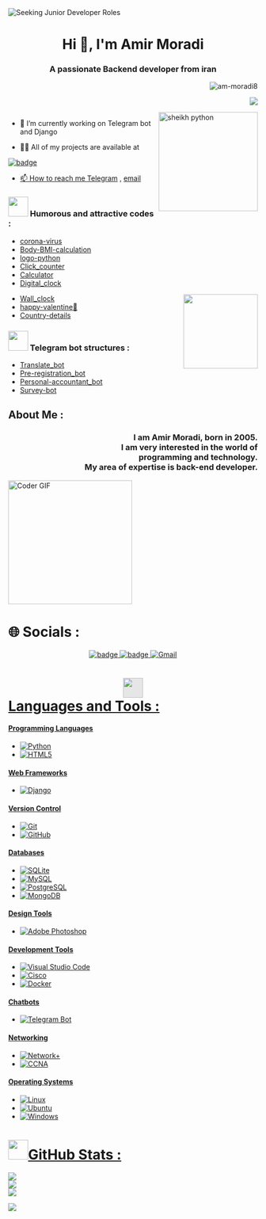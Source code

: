 <img src="https://user-images.githubusercontent.com/35267447/206916906-9bfb66d9-c419-44c2-908a-4885e610425f.gif" alt="Seeking Junior Developer Roles" style="max-width: 100%; display: inline-block;" data-target="animated-image.originalImage">
<h1 align="center">Hi 👋, I'm Amir Moradi</h1>
<h3 align="center">A passionate Backend developer from iran</h3>

<p align="right"> <img src="https://komarev.com/ghpvc/?username=am-moradi8&label=Profile%20views&color=FF0004&style=flat" alt="am-moradi8" /> </p>

<p align="right"> <img src="https://shields.io/github/followers/am-moradi8?style=for-the-badge&logo=github" /> </p>


<img  height="200px"  align="right" alt="sheikh python" src="https://camo.githubusercontent.com/c87ad6a19c7544e9b15b362bb5db638da7bb26f1d4442ed5bdf7c9e01640b751/68747470733a2f2f6d69722d73332d63646e2d63662e626568616e63652e6e65742f70726f6a6563745f6d6f64756c65732f68642f3036663231613136313932313931392e363363643738383764306137302e676966" data-canonical-src="https://mir-s3-cdn-cf.behance.net/project_modules/hd/06f21a161921919.63cd7887d0a70.gif" style="max_width: 100%; display: inline-block;" data-target="animated-image.originalImage">

<p align="left"> <a href="https://twitter.com/" target="blank"><img src="https://img.shields.io/twitter/follow/?logo=twitter&style=for-the-badge" alt="" /></a> </p>

- 🔭 I’m currently working on Telegram bot and Django

- 👨‍💻 All of my projects are available at

<a href="https://github.com/am-moradi8" rel="nofollow"><img src="https://camo.githubusercontent.com/2a20aa45e6fb4779618656ad8284b4113ad07b2722b3aef297fc1cf488447d4e/68747470733a2f2f696d672e736869656c64732e696f2f656e64706f696e743f75726c3d68747470733a2f2f676973742e67697468756275736572636f6e74656e742e636f6d2f727564726162617261642f30323731633662353263663931313238393139393164306330366536393939612f7261772f72622d6769746875622e6a736f6e" alt="badge" data-canonical-src="https://img.shields.io/endpoint?url=https://gist.githubusercontent.com/rudrabarad/0271c6b52cf9112891991d0c06e6999a/raw/rb-github.json" style="max-width: 100%;">

- 📫 How to reach me [Telegram](https://t.me/Am_moradi8) ,
[email](mailto:amirmoradi319mo@gmail.com)

<h3 align="left">
 <img height="40px" src="https://user-images.githubusercontent.com/74038190/235223599-0eadbd7c-c916-4f24-af9d-9242730e6172.gif" style="max-width: 100%; display: inline-block;" data-target="animated-image.originalImage"> Humorous and attractive codes :
</h3>
 
- [corona-virus](https://github.com/am-moradi8/Corona-virus) 
- [Body-BMI-calculation](https://github.com/am-moradi8/bmi-or-gui) 
- [logo-python](https://github.com/am-moradi8/logo-python) 
- [Click_counter](https://github.com/am-moradi8/Click_counter) 
- [Calculator](https://github.com/am-moradi8/Calculator) 
- [Digital_clock](https://github.com/am-moradi8/Digital_clock)
<img align="right" height="150px" src="https://user-images.githubusercontent.com/74038190/212284136-03988914-d899-44b4-b1d9-4eeccf656e44.gif" style="max-width: 100%; display: inline-block;" data-target="animated-image.originalImage">

- [Wall_clock](https://github.com/am-moradi8/Wall_clock)
- [happy-valentine🎉](https://github.com/am-moradi8/happy-valentine)
- [Country-details](https://github.com/am-moradi8/Country-details)



<h3 align="left">
  <img height="40px" src="https://user-images.githubusercontent.com/74038190/235223599-0eadbd7c-c916-4f24-af9d-9242730e6172.gif" style="max-width: 100%; display: inline-block;" data-target="animated-image.originalImage"> Telegram bot structures :
</h3>

- [Translate_bot](https://github.com/am-moradi8/translate-bot)
- [Pre-registration_bot](https://github.com/am-moradi8/Pre-registration_bot)
- [Personal-accountant_bot](https://github.com/am-moradi8/Personal-accountant_bot)
- [Survey-bot](https://github.com/am-moradi8/Survey-bot)

##  About Me :
<h3 align="right">
  I am Amir Moradi, born in 2005.<br>I am very interested in the world of <br>programming and technology.<br>My area of ​​expertise is back-end developer.
</h3>

<img alt="Coder GIF" height="250" src="https://camo.githubusercontent.com/2366b34bb903c09617990fb5fff4622f3e941349e846ddb7e73df872a9d21233/68747470733a2f2f63646e2e6472696262626c652e636f6d2f75736572732f3733303730332f73637265656e73686f74732f363538313234332f6176656e746f2e676966" data-canonical-src="https://cdn.dribbble.com/users/730703/screenshots/6581243/avento.gif" style="max-width: 100%; display: inline-block;" data-target="animated-image.originalImage">

# 🌐 Socials :
<div align="center" >
 <a href="https://instagram.com/am_moradi8" rel="nofollow"><img src="https://camo.githubusercontent.com/03acd7eddfb51194c47472752ee374c1e144b2c93a9479b423adb679004c21dc/68747470733a2f2f696d672e736869656c64732e696f2f656e64706f696e743f75726c3d68747470733a2f2f676973742e67697468756275736572636f6e74656e742e636f6d2f727564726162617261642f30663764396133396262656531356133326431313832363639623335396464312f7261772f72622d696e7374616772616d2e6a736f6e" alt="badge" data-canonical-src="https://img.shields.io/endpoint?url=https://gist.githubusercontent.com/rudrabarad/0f7d9a39bbee15a32d1182669b359dd1/raw/rb-instagram.json" style="max-width: 100%;">
<a href="https://t.me/Am_moradi8" rel="nofollow"><img src="https://camo.githubusercontent.com/3d97a0922ff1fc220f25f8b7868cafdbabf4292800cb2165d804a06efb563d9d/68747470733a2f2f696d672e736869656c64732e696f2f656e64706f696e743f75726c3d68747470733a2f2f676973742e67697468756275736572636f6e74656e742e636f6d2f727564726162617261642f30633338373839643565653439336132323466373032626462623938626237662f7261772f72622d74656c656772616d2e6a736f6e" alt="badge" data-canonical-src="https://img.shields.io/endpoint?url=https://gist.githubusercontent.com/rudrabarad/0c38789d5ee493a224f702bdbb98bb7f/raw/rb-telegram.json" style="max-width: 100%;">
  <a href="mailto:amirmoradi319mo@gmail.com"><img src="https://camo.githubusercontent.com/808db200e261840d501dc40e6cd39bf1b7ac9f577ae265f189f102c467c77c3a/68747470733a2f2f696d672e736869656c64732e696f2f62616467652f2532302d53656e642532304d61696c2d626c61636b3f636f6c6f723d303037454336266c6162656c436f6c6f723d353535353535266c6f676f3d676d61696c266c6f676f436f6c6f723d663566376665" alt="Gmail" data-canonical-src="https://img.shields.io/badge/%20-Send%20Mail-black?color=007EC6&amp;labelColor=555555&amp;logo=gmail&amp;logoColor=f5f7fe" style="max-width: 100%;">
</div>

<h1 align="left">
 <img height="40px" style="display: block;-webkit-user-select: none;margin: auto;background-color: hsl(0, 0%, 90%);" src="https://user-images.githubusercontent.com/74038190/212284087-bbe7e430-757e-4901-90bf-4cd2ce3e1852.gif"> Languages and Tools :
</h1>

#### Programming Languages
- ![Python](https://img.shields.io/badge/Python-3776AB?style=for-the-badge&logo=python&logoColor=white)
- ![HTML5](https://img.shields.io/badge/HTML5-E34F26?style=for-the-badge&logo=html5&logoColor=white)

#### Web Frameworks
- ![Django](https://img.shields.io/badge/Django-092E20?style=for-the-badge&logo=django&logoColor=white)

#### Version Control
- ![Git](https://img.shields.io/badge/Git-F05032?style=for-the-badge&logo=git&logoColor=white)
- ![GitHub](https://img.shields.io/badge/GitHub-100000?style=for-the-badge&logo=github&logoColor=white)

#### Databases
- ![SQLite](https://img.shields.io/badge/SQLite-07405E?style=for-the-badge&logo=sqlite&logoColor=white)
- ![MySQL](https://img.shields.io/badge/MySQL-00000F?style=for-the-badge&logo=mysql&logoColor=white)
- ![PostgreSQL](https://img.shields.io/badge/PostgreSQL-316192?style=for-the-badge&logo=postgresql&logoColor=white)
- ![MongoDB](https://img.shields.io/badge/MongoDB-4EA94B?style=for-the-badge&logo=mongodb&logoColor=white)

#### Design Tools
- ![Adobe Photoshop](https://img.shields.io/badge/Adobe%20Photoshop-31A8FF?style=for-the-badge&logo=adobephotoshop&logoColor=black)

#### Development Tools
- ![Visual Studio Code](https://img.shields.io/badge/Visual%20Studio%20Code-0078D4?style=for-the-badge&logo=visual%20studio%20code&logoColor=white)
- ![Cisco](https://img.shields.io/badge/Cisco-000000?style=for-the-badge&logo=cisco&logoColor=white)
- ![Docker](https://img.shields.io/badge/Docker-2496ED?style=for-the-badge&logo=docker&logoColor=white)  <!-- Added Docker -->

#### Chatbots
- ![Telegram Bot](https://img.shields.io/badge/Telegram%20Bot-0088cc?style=for-the-badge&logo=telegram&logoColor=white)

#### Networking
- ![Network+](https://img.shields.io/badge/Network+-000000?style=for-the-badge&logo=comptia&logoColor=white)
- ![CCNA](https://img.shields.io/badge/CCNA-000000?style=for-the-badge&logo=cisco&logoColor=white)

#### Operating Systems
- ![Linux](https://img.shields.io/badge/Linux-FCC624?style=for-the-badge&logo=linux&logoColor=black)
- ![Ubuntu](https://img.shields.io/badge/Ubuntu-E95420?style=for-the-badge&logo=ubuntu&logoColor=white)
- ![Windows](https://img.shields.io/badge/Windows-0078D6?style=for-the-badge&logo=windows&logoColor=white)

<h1 align="left">
  <img height="40px" src="https://camo.githubusercontent.com/792339729babf55dc139ac8189abba7aa4ff21366eecda37b3f0c37200dfa871/68747470733a2f2f6d656469612e67697068792e636f6d2f6d656469612f6959384352426451584f444a5343455249722f67697068792e676966" height="30" data-canonical-src="https://media.giphy.com/media/iY8CRBdQXODJSCERIr/giphy.gif" style="max-width: 100%; display: inline-block;" data-target="animated-image.originalImage">GitHub Stats :
</h1>

![](https://github-readme-stats.vercel.app/api?username=am-moradi8&theme=one_dark_pro&hide_border=false&include_all_commits=false&count_private=false)<br/>
![](https://github-readme-streak-stats.herokuapp.com/?user=am-moradi8&theme=one_dark_pro&hide_border=false)<br/>
![](https://github-readme-stats.vercel.app/api/top-langs/?username=am-moradi8&theme=one_dark_pro&hide_border=false&include_all_commits=false&count_private=false&layout=compact)

<!-- Proudly created with GPRM ( https://gprm.itsvg.in ) -->

<!-- Proudly created with GPRM ( https://gprm.itsvg.in ) -->


<img src="https://camo.githubusercontent.com/ff1d4eb768b74fa335491dd8a7e87d95017665c1570e5a8828fddfdb728da450/68747470733a2f2f63617073756c652d72656e6465722e76657263656c2e6170702f6170693f747970653d776176696e6726636f6c6f723d6772616469656e74266865696768743d3130302673656374696f6e3d666f6f746572" data-canonical-src="https://capsule-render.vercel.app/api?type=waving&amp;color=gradient&amp;height=100&amp;section=footer" style="max-width: 100%;">
